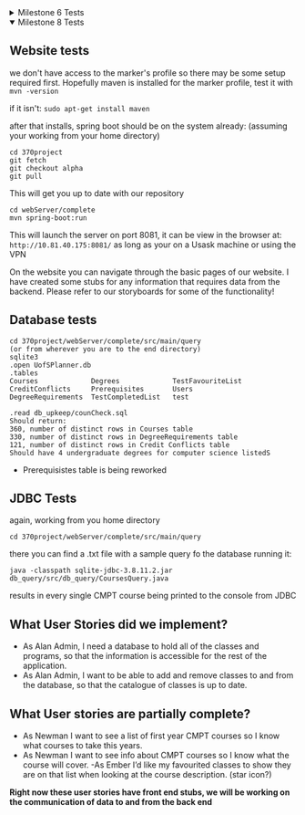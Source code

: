 <details>
<summary>Milestone 6 Tests</summary>
All tests assume files are in working directory and testing environment is within the VM (Milestone_6/ of the repository)  

Tests for sqlite3 database
  - to launch sqlite3 and query our database run the following commands from the command line:

  $ sqlite3
  $ .open UofSPlanner.db
  $ SELECT * FROM Courses;

  - Any other query can be performed as well

Tests for JDK 11
  - to test the JDK is working:

    $ javac HelloWorld.java
    $ java HelloWorld

    - there is already a .class file in the directory, but a new one can be created if you want to test the compilation works

Tests for Tomcat9
  - to launch the tomcat server type:

    $ systemctl start tomcat9

  - the system will prompt to choose a profile and password, after that the server will be running on localhost port 8080, run:

    $ curl localhost:8080

  - this will use the terminal as a browser and show a default html file

Tests for Java Spring Boot

  - Spring had to be installed for each user, as permission was denied to install it in usr/local/bin. And also we were unable to access the marker's profile to install for that user as well.
  - So if spring does not work within the marker profile, install it with these lines:

    $ curl -s "https://get.sdkman.io" | bash  
    $ source "$HOME/.sdkman/bin/sdkman-init.sh"  
    $ sdk install springboot  

  - when installing spring boot we did not realize that it would also use a tomcat server, so tomcat may be installed twice independently. To show that spring is working:

    $ spring run app.groovy

  - Spring by default runs actively in the terminal unlike tomcat which ran in the background, so in order to view the output either run spring in the background or open a new terminal tab and run:

    $ curl localhost:8080
    
  - Also by default spring will start it's server on the same port as tomcat, so make sure to stop the tomcat server first before launching this one 

    
    

Tests For JDBC
  - Navigate to "connect" directory first
  - Run the following command to select the "CourseCode" column from the "Courses" table:

    $ java -cp .:.sqlite-jdbc-3.30.1.jar net.sqlitetest.TestQuery

  - Currently not working, but connection to database is fine
 
</details>

<details open>
<summary>Milestone 8 Tests</summary>

 ## Website tests
 
we don't have access to the marker's profile so there may be some setup required
first.
Hopefully maven is installed for the marker profile, test it with  
`mvn -version`

if it isn't:
`sudo apt-get install maven`

after that installs, spring boot should be on the system already:
(assuming your working from your home directory)
```
cd 370project
git fetch
git checkout alpha
git pull
```
This will get you up to date with our repository
```
cd webServer/complete
mvn spring-boot:run
```
This will launch the server on port 8081, it can be view in the browser at:
`http://10.81.40.175:8081/`
as long as your on a Usask machine or using the VPN

On the website you can navigate through the basic pages of our website.
I have created some stubs for any information that requires data from the 
backend. Please refer to our storyboards for some of the functionality!
  
 ## Database tests 


```
cd 370project/webServer/complete/src/main/query
(or from wherever you are to the end directory)
sqlite3 
.open UofSPlanner.db
.tables
Courses             Degrees             TestFavouriteList
CreditConflicts     Prerequisites       Users
DegreeRequirements  TestCompletedList   test

.read db_upkeep/counCheck.sql
Should return:
360, number of distinct rows in Courses table
330, number of distinct rows in DegreeRequirements table
121, number of distinct rows in Credit Conflicts table
Should have 4 undergraduate degrees for computer science listedS
```

- Prerequisistes table is being reworked

 ## JDBC Tests
 again, working from you home directory
 ```
 cd 370project/webServer/complete/src/main/query
 ```
 there you can find a .txt file with a sample query fo the database
 running it:
 ```
 java -classpath sqlite-jdbc-3.8.11.2.jar db_query/src/db_query/CoursesQuery.java
 ```
 results in every single CMPT course being printed to the console from JDBC
 
 ## What User Stories did we implement?
 - As Alan Admin, I need a database to hold all of the classes and programs, 
 so that the information is accessible for the rest of the application.
 - As Alan Admin, I want to be able to add and remove classes to and from the 
 database, so that the catalogue of classes is up to date.

 ## What User stories are partially complete? 
 - As Newman I want to see a list of first year CMPT courses so I know what
courses to take this years.
 - As Newman I want to see info about CMPT courses so I know what
the course will cover.
 -As Ember I’d like my favourited classes to show they are on that list when 
looking at the course description. (star icon?)

**Right now these user stories have front end stubs, we will be working on 
the communication of data to and from the back end**


</details>